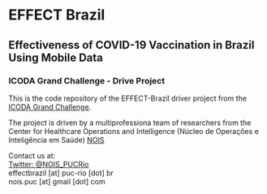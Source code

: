 # EFFECT Brazil
## Effectiveness of COVID-19 Vaccination in Brazil Using Mobile Data

### ICODA Grand Challenge - Drive Project

This is the code repository of the EFFECT-Brazil driver project from the [ICODA Grand Challenge](https://icoda-research.org/project/dp-effect-brazil/).

The project is driven by a multiprofessiona team of researchers from the Center for Healthcare Operations and Intelligence (Núcleo de Operações e Inteligência em Saúde) [NOIS](https://sites.google.com/view/nois-pucrio)

Contact us at:   
[Twitter: @NOIS_PUCRio](https://twitter.com/NOIS_PUCRio)  
effectbrazil [at] puc-rio [dot] br  
nois.puc [at] gmail [dot] com
